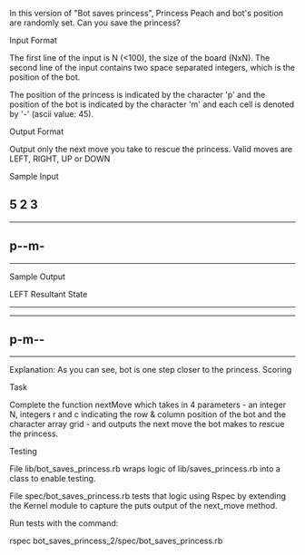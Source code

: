 In this version of "Bot saves princess", Princess Peach and bot's position are randomly set. Can you save the princess?

Input Format

The first line of the input is N (<100), the size of the board (NxN). The second line of the input contains two space separated integers, which is the position of the bot.

The position of the princess is indicated by the character 'p' and the position of the bot is indicated by the character 'm' and each cell is denoted by '-' (ascii value: 45).

Output Format

Output only the next move you take to rescue the princess. Valid moves are LEFT, RIGHT, UP or DOWN

Sample Input

5
2 3
-----
-----
p--m-
-----
-----
Sample Output

LEFT
Resultant State

-----
-----
p-m--
-----
-----
Explanation: As you can see, bot is one step closer to the princess.
Scoring

Task

Complete the function nextMove which takes in 4 parameters - an integer N, integers r and c indicating the row & column position of the bot and the character array grid - and outputs the next move the bot makes to rescue the princess.

Testing

File lib/bot_saves_princess.rb wraps logic of lib/saves_princess.rb into a class to enable testing.

File spec/bot_saves_princess.rb tests that logic using Rspec by extending the Kernel module to capture the puts output of the next_move method.

Run tests with the command:

rspec bot_saves_princess_2/spec/bot_saves_princess.rb